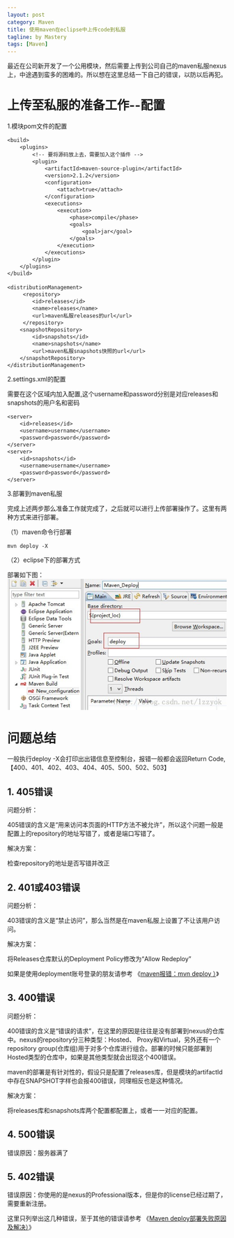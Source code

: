 ```yaml
---
layout: post
category: Maven
title: 使用maven在eclipse中上传code到私服
tagline: by Mastery
tags: [Maven]
---
```


<!--more-->

最近在公司新开发了一个公用模块，然后需要上传到公司自己的maven私服nexus上，中途遇到蛮多的困难的。所以想在这里总结一下自己的错误，以防以后再犯。

# 上传至私服的准备工作--配置

1.模块pom文件的配置
	
	<build>
		<plugins>
			<!-- 要将源码放上去，需要加入这个插件 -->
			<plugin>
				<artifactId>maven-source-plugin</artifactId>
				<version>2.1.2</version>
				<configuration>
					<attach>true</attach>
				</configuration>
				<executions>
					<execution>
						<phase>compile</phase>
						<goals>
							<goal>jar</goal>
						</goals>
					</execution>
				</executions>
			</plugin>
		</plugins>
	</build>

	<distributionManagement>
		 <repository>
		    <id>releases</id>
		    <name>releases</name>
		    <url>maven私服releases的url</url>
		 </repository>
		<snapshotRepository>
			<id>snapshots</id>
			<name>snapshots</name>
			<url>maven私服snapshots快照的url</url>
		</snapshotRepository>
	</distributionManagement>

2.settings.xml的配置

需要在<servers></servers>这个区域内加入配置,这个username和password分别是对应releases和snapshots的用户名和密码

	<server>
		<id>releases</id>
		<username>username</username>
		<password>password</password>
	</server>
	<server>
		<id>snapshots</id>
		<username>username</username>
		<password>password</password>
	</server>

3.部署到maven私服

完成上述两步那么准备工作就完成了，之后就可以进行上传部署操作了。这里有两种方式来进行部署。

（1）maven命令行部署

	mvn deploy -X

（2）eclipse下的部署方式

部署如下图：
![eclipse下部署maven代码到nexus私服](/images/maven_to_nexus/maven_to_nexus.jpg)


# 问题总结

一般执行deploy -X会打印出出错信息至控制台，报错一般都会返回Return Code,【400、401、402、403、404、405、500、502、503】

## 1. 405错误
问题分析：

405错误的含义是“用来访问本页面的HTTP方法不被允许”，所以这个问题一般是配置上的repository的地址写错了，或者是端口写错了。

解决方案：

检查repository的地址是否写错并改正

## 2. 401或403错误

问题分析：

403错误的含义是“禁止访问”，那么当然是在maven私服上设置了不让该用户访问。

解决方案：

将Releases仓库默认的Deployment Policy修改为“Allow Redeploy”

如果是使用deployment账号登录的朋友请参考
《[maven报错：mvn deploy ）](http://blog.sina.com.cn/s/blog_7833c8450100u2bz.html)》

## 3. 400错误

问题分析：

400错误的含义是“错误的请求”，在这里的原因是往往是没有部署到nexus的仓库中。nexus的repository分三种类型：Hosted、 Proxy和Virtual，另外还有一个repository group(仓库组)用于对多个仓库进行组合。部署的时候只能部署到Hosted类型的仓库中，如果是其他类型就会出现这个400错误。

maven的部署是有针对性的，假设只是配置了releases库，但是模块的artifactId中存在SNAPSHOT字样也会报400错误，同理相反也是这种情况。

解决方案：

将releases库和snapshots库两个配置都配置上，或者一一对应的配置。


## 4. 500错误

错误原因：服务器满了

## 5. 402错误

错误原因：你使用的是nexus的Professional版本，但是你的license已经过期了，需要重新注册。


这里只列举出这几种错误，至于其他的错误请参考
《[Maven deploy部署失败原因及解决）](http://blog.csdn.net/kobejayandy/article/details/44282989)》

